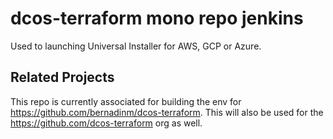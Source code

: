 # dcos-terraform mono repo jenkins

Used to launching Universal Installer for AWS, GCP or Azure.

## Related Projects

This repo is currently associated for building the env for https://github.com/bernadinm/dcos-terraform. This will also be used for the https://github.com/dcos-terraform org as well.
